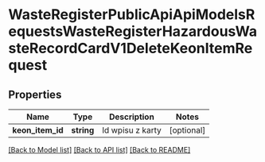 # WasteRegisterPublicApiApiModelsRequestsWasteRegisterHazardousWasteRecordCardV1DeleteKeonItemRequest

## Properties
Name | Type | Description | Notes
------------ | ------------- | ------------- | -------------
**keon_item_id** | **string** | Id wpisu z karty | [optional] 

[[Back to Model list]](../README.md#documentation-for-models) [[Back to API list]](../README.md#documentation-for-api-endpoints) [[Back to README]](../README.md)


